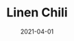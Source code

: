 ---
description: "Pattern%3A%20Linen%20%7C%20Color%3A%A0Chili%20%7C%20Width%3A%2054%22%20%7C%20Content%20100%25%20Polyester%20%7C%20NFPA%3A%20260%20/%20UFAC%20Class%201%20/%20CAL%20117%20%7C%20Abrasion%3A%2050%2C000%20Double%20rubs%20%7C%20Cleaning%20Codes%20Solvent%20or%20dry%20cleaning%20products%20%7C%20Use%3A%20Upholstery%20%7C%20"
tags: 
  - "Lark Fontaine"
  - "Linen"
  - "Textiles"
image_primary: "img/Linen_Chili_large.jpg"
href: "https://www.larkfontaine.com/collections/textiles/products/linen-chili"
designer: "Lark Fontaine"
title: "Linen Chili"
category: "Textiles"
subtitle: ""
manufacturer: "Lark Fontaine"
slug: "/manufacturers/lark-fontaine/textiles/lark-fontaine-linen-chili"
date: "2021-04-01"
---